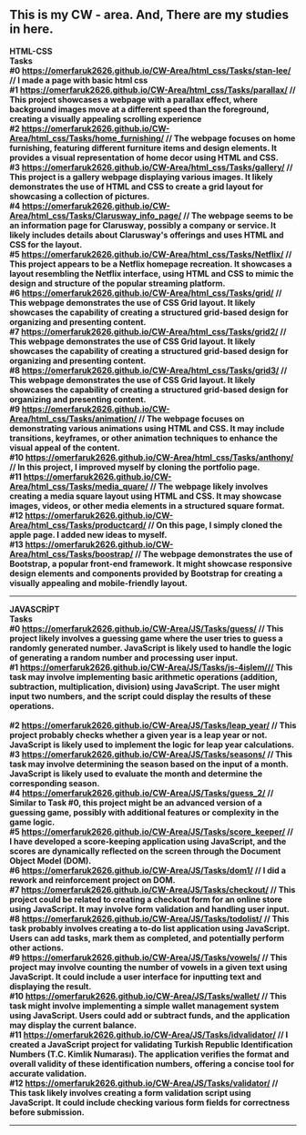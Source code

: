 This is my CW - area. And, There are my studies in here.
---------------------------------------------------------------------------------------------------
<b>HTML-CSS<b><br>
<b>Tasks<b><br>
#0 https://omerfaruk2626.github.io/CW-Area/html_css/Tasks/stan-lee/  // I made a page with basic html css<br>
#1 https://omerfaruk2626.github.io/CW-Area/html_css/Tasks/parallax/ // This project showcases a webpage with a parallax effect, where background images move at a different speed than the foreground, creating a visually appealing scrolling experience <br>
#2 https://omerfaruk2626.github.io/CW-Area/html_css/Tasks/home_furnishing/ // The webpage focuses on home furnishing, featuring different furniture items and design elements. It provides a visual representation of home decor using HTML and CSS.<br> 
#3 https://omerfaruk2626.github.io/CW-Area/html_css/Tasks/gallery/ // This project is a gallery webpage displaying various images. It likely demonstrates the use of HTML and CSS to create a grid layout for showcasing a collection of pictures.<br> 
#4 https://omerfaruk2626.github.io/CW-Area/html_css/Tasks/Clarusway_info_page/ // The webpage seems to be an information page for Clarusway, possibly a company or service. It likely includes details about Clarusway's offerings and uses HTML and CSS for the layout.<br> 
#5 https://omerfaruk2626.github.io/CW-Area/html_css/Tasks/Netflix/ // This project appears to be a Netflix homepage recreation. It showcases a layout resembling the Netflix interface, using HTML and CSS to mimic the design and structure of the popular streaming platform.<br> 
#6 https://omerfaruk2626.github.io/CW-Area/html_css/Tasks/grid/ // This webpage demonstrates the use of CSS Grid layout. It likely showcases the capability of creating a structured grid-based design for organizing and presenting content. <br> 
#7 https://omerfaruk2626.github.io/CW-Area/html_css/Tasks/grid2/ // This webpage demonstrates the use of CSS Grid layout. It likely showcases the capability of creating a structured grid-based design for organizing and presenting content.<br> 
#8 https://omerfaruk2626.github.io/CW-Area/html_css/Tasks/grid3/ // This webpage demonstrates the use of CSS Grid layout. It likely showcases the capability of creating a structured grid-based design for organizing and presenting content.<br> 
#9 https://omerfaruk2626.github.io/CW-Area/html_css/Tasks/animation/ // The webpage focuses on demonstrating various animations using HTML and CSS. It may include transitions, keyframes, or other animation techniques to enhance the visual appeal of the content.<br> 
#10 https://omerfaruk2626.github.io/CW-Area/html_css/Tasks/anthony/ // In this project, I improved myself by cloning the portfolio page.<br> 
#11 https://omerfaruk2626.github.io/CW-Area/html_css/Tasks/media_quare/ // The webpage likely involves creating a media square layout using HTML and CSS. It may showcase images, videos, or other media elements in a structured square format.<br> 
#12 https://omerfaruk2626.github.io/CW-Area/html_css/Tasks/productcard/ // On this page, I simply cloned the apple page. I added new ideas to myself.<br> 
#13 https://omerfaruk2626.github.io/CW-Area/html_css/Tasks/boostrap/ // The webpage demonstrates the use of Bootstrap, a popular front-end framework. It might showcase responsive design elements and components provided by Bootstrap for creating a visually appealing and mobile-friendly layout.<br> 




---------------------------------------------------------------------------------------------------
<b>JAVASCRİPT<b><br>
<b>Tasks<b><br>
#0 https://omerfaruk2626.github.io/CW-Area/JS/Tasks/guess/ // This project likely involves a guessing game where the user tries to guess a randomly generated number. JavaScript is likely used to handle the logic of generating a random number and processing user input.<br> 
#1 https://omerfaruk2626.github.io/CW-Area/JS/Tasks/js-4işlem/// This task may involve implementing basic arithmetic operations (addition, subtraction, multiplication, division) using JavaScript. The user might input two numbers, and the script could display the results of these operations. <br>  
#2 https://omerfaruk2626.github.io/CW-Area/JS/Tasks/leap_year/ // This project probably checks whether a given year is a leap year or not. JavaScript is likely used to implement the logic for leap year calculations.<br> 
#3 https://omerfaruk2626.github.io/CW-Area/JS/Tasks/seasons/ // This task may involve determining the season based on the input of a month. JavaScript is likely used to evaluate the month and determine the corresponding season.<br> 
#4 https://omerfaruk2626.github.io/CW-Area/JS/Tasks/guess_2/ // Similar to Task #0, this project might be an advanced version of a guessing game, possibly with additional features or complexity in the game logic.<br> 
#5 https://omerfaruk2626.github.io/CW-Area/JS/Tasks/score_keeper/ // I have developed a score-keeping application using JavaScript, and the scores are dynamically reflected on the screen through the Document Object Model (DOM). <br> 
#6 https://omerfaruk2626.github.io/CW-Area/JS/Tasks/dom1/ // I did a rework and reinforcement project on DOM.<br> 
#7 https://omerfaruk2626.github.io/CW-Area/JS/Tasks/checkout/ // This project could be related to creating a checkout form for an online store using JavaScript. It may involve form validation and handling user input.<br> 
#8 https://omerfaruk2626.github.io/CW-Area/JS/Tasks/todolist/ // This task probably involves creating a to-do list application using JavaScript. Users can add tasks, mark them as completed, and potentially perform other actions.<br> 
#9 https://omerfaruk2626.github.io/CW-Area/JS/Tasks/vowels/ // This project may involve counting the number of vowels in a given text using JavaScript. It could include a user interface for inputting text and displaying the result.<br> 
#10 https://omerfaruk2626.github.io/CW-Area/JS/Tasks/wallet/ // This task might involve implementing a simple wallet management system using JavaScript. Users could add or subtract funds, and the application may display the current balance.<br> 
#11 https://omerfaruk2626.github.io/CW-Area/JS/Tasks/idvalidator/ // 
I created a JavaScript project for validating Turkish Republic Identification Numbers (T.C. Kimlik Numarası). The application verifies the format and overall validity of these identification numbers, offering a concise tool for accurate validation.<br> 
#12 https://omerfaruk2626.github.io/CW-Area/JS/Tasks/validator/ // This task likely involves creating a form validation script using JavaScript. It could include checking various form fields for correctness before submission.<br> 

---------------------------------------------------------------------------------------------------

